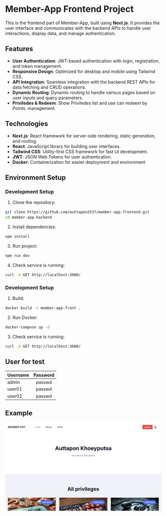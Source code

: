 # Member-App Frontend Project

This is the frontend part of Member-App, built using **Next.js**. It provides the user interface and communicates with the backend APIs to handle user interactions, display data, and manage authentication.

## Features

- **User Authentication**: JWT-based authentication with login, registration, and token management.
- **Responsive Design**: Optimized for desktop and mobile using Tailwind CSS.
- **API Integration**: Seamless integration with the backend REST APIs for data fetching and CRUD operations.
- **Dynamic Routing**: Dynamic routing to handle various pages based on user inputs and query parameters.
- **Priviledes & Redeem**: Show Priviledes list and use can redeem by Points. management.

## Technologies

- **Next.js**: React framework for server-side rendering, static generation, and routing.
- **React**: JavaScript library for building user interfaces.
- **Tailwind CSS**: Utility-first CSS framework for fast UI development.
- **JWT**: JSON Web Tokens for user authentication.
- **Docker**: Containerization for easier deployment and environment

## Environment Setup

### Development Setup

1. Clone the repository:
```bash
git clone https://github.com/auttapon2537/member-app-frontend.git
cd member-app-backend
```

2. Install dependencies:
```bash
npm install
```

3. Run project:
```bash
npm run dev
```

4. Check service is running:
```bash
curl -X GET http://localhost:3000/
```

### Development Setup
1. Build:
```bash
docker build -t member-app-front .
```

2. Run Docker:
```bash
docker-compose up -d
```

3. Check service is running:
```bash
curl -X GET http://localhost:3000/
```

## User for test

| Username      | Password      |
| ------------- |:-------------:|
| admin         | passwd        |
| user01        | passwd        |
| user02        | passwd        |

## Example

![Alt text](./docs/001.png)